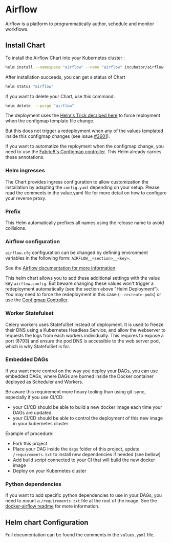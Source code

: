 # Airflow

Airflow is a platform to programmatically author, schedule and monitor workflows.


## Install Chart

To install the Airflow Chart into your Kubernetes cluster :

```bash
helm install --namespace "airflow" --name "airflow" incubator/airflow
```

After installation succeeds, you can get a status of Chart

```bash
helm status "airflow"
```

If you want to delete your Chart, use this command:

```bash
helm delete  --purge "airflow"
```

The deployment uses the
[Helm's Trick decribed here](https://github.com/kubernetes/helm/blob/master/docs/charts_tips_and_tricks.md#automatically-roll-deployments-when-configmaps-or-secrets-change)
to force reployment when the configmap template file change.

But this does not trigger a redeployment when any of the values templated inside this configmap
changes (see issue [#3601](https://github.com/kubernetes/helm/issues/3601)).

If you want to automatize the reployment when the configmap change, you need to use the
[Fabric8's Configmap controller](https://github.com/fabric8io/configmapcontroller/).
This Helm already carries these annotations.

### Helm ingresses

The Chart provides ingress configuration to allow customization the installation by adapting
the `config.yaml` depending on your setup. Please read the comments in the value.yaml file for more
detail on how to configure your reverse proxy.

### Prefix

This Helm automatically prefixes all names using the release name to avoid collisions.

### Airflow configuration

`airflow.cfg` configuration can be changed by defining environment variables in the following form:
`AIRFLOW__<section>__<key>`.

See the
[Airflow documentation for more information](http://airflow.readthedocs.io/en/latest/configuration.html?highlight=__CORE__#setting-configuration-options)

This helm chart allows you to add these additional settings with the value key `airflow.config`.
But beware changing these values won't trigger a redeployment automatically (see the section above
"Helm Deployment"). You may need to force the redeployment in this case (`--recreate-pods`) or
use the [Configmap Controller](https://github.com/fabric8io/configmapcontroller/).

### Worker Statefulset

Celery workers uses StatefulSet instead of deployment.
It is used to freeze their DNS using a Kubernetes Headless Service, and allow the webserver to
requests the logs from each workers individually.
This requires to expose a port (8793) and ensure the pod DNS is accessible to the web server pod,
which is why StatefulSet is for.

### Embedded DAGs

If you want more control on the way you deploy your DAGs, you can use embedded DAGs, where DAGs
are burned inside the Docker container deployed as Scheduler and Workers.

Be aware this requirement more heavy tooling than using git-sync, especially if you use CI/CD:

- your CI/CD should be able to build a new docker image each time your DAGs are updated.
- your CI/CD should be able to control the deployment of this new image in your kubernetes cluster

Example of procedure:

- Fork this project
- Place your DAG inside the `dags` folder of this project, update `/requirements.txt` to
  install new dependencies if needed (see bellow)
- Add build script connected to your CI that will build the new docker image
- Deploy on your Kubernetes cluster

### Python dependencies

If you want to add specific python dependencies to use in your DAGs, you need to mount a
`/requirements.txt` file at the root of the image.
See the
[docker-airflow readme](https://github.com/puckel/docker-airflow#install-custom-python-package) for
more information.

## Helm chart Configuration

Full documentation can be found the comments in the `values.yaml` file.
